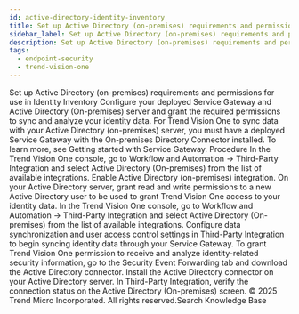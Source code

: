 ```yaml
---
id: active-directory-identity-inventory
title: Set up Active Directory (on-premises) requirements and permissions for use in Identity Inventory
sidebar_label: Set up Active Directory (on-premises) requirements and permissions for use in Identity Inventory
description: Set up Active Directory (on-premises) requirements and permissions for use in Identity Inventory
tags:
  - endpoint-security
  - trend-vision-one
---
```


 Set up Active Directory (on-premises) requirements and permissions for use in Identity Inventory Configure your deployed Service Gateway and Active Directory (On-premises) server and grant the required permissions to sync and analyze your identity data. For Trend Vision One to sync data with your Active Directory (on-premises) server, you must have a deployed Service Gateway with the On-premises Directory Connector installed. To learn more, see Getting started with Service Gateway. Procedure In the Trend Vision One console, go to Workflow and Automation → Third-Party Integration and select Active Directory (On-premises) from the list of available integrations. Enable Active Directory (on-premises) integration. On your Active Directory server, grant read and write permissions to a new Active Directory user to be used to grant Trend Vision One access to your identity data. In the Trend Vision One console, go to Workflow and Automation → Third-Party Integration and select Active Directory (On-premises) from the list of available integrations. Configure data synchronization and user access control settings in Third-Party Integration to begin syncing identity data through your Service Gateway. To grant Trend Vision One permission to receive and analyze identity-related security information, go to the Security Event Forwarding tab and download the Active Directory connector. Install the Active Directory connector on your Active Directory server. In Third-Party Integration, verify the connection status on the Active Directory (On-premises) screen. © 2025 Trend Micro Incorporated. All rights reserved.Search Knowledge Base